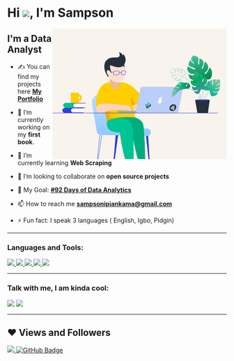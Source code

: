 <h1 align="left">Hi <img src="https://raw.githubusercontent.com/MartinHeinz/MartinHeinz/master/wave.gif" width="30px">, I'm Sampson</h1>

<img align="right" alt="GIF" src="https://github.com/SampsonIpiankama/SampsonIpiankama/blob/main/python-for-web-development.gif" width="400" height="300" />

## I'm a Data Analyst
- ✍ You can find my projects here **[My Portfolio](https://github.com/SampsonIpiankama/DataAnalystPortfolio/)**
 
- 🔭 I’m currently working on my **first book**.
 
- 🌱 I’m currently learning **Web Scraping**
 
- 👯 I’m looking to collaborate on **open source projects**
 
- 🥅 My Goal: **[#92 Days of Data Analytics](https://www.linkedin.com/feed/update/urn:li:activity:6860619507728293888/)**
 
- 📫 How to reach me **sampsonipiankama@gmail.com**
 
- ⚡ Fun fact: I speak 3 languages ( English, Igbo, Pidgin)


-----
### Languages and Tools:

<p align="left"> 
    <a href="https://www.tableau.com/" target="_blank"> <img src="https://img.icons8.com/color/48/000000/tableau-software.png"/> </a>
    <a href="https://app.powerbi.com" target="_blank"> <img src="https://img.icons8.com/color/48/000000/power-bi.png"/> </a>
    <a href="https://www.python.org" target="_blank"> <img src="https://img.icons8.com/color/48/000000/python.png"/> </a> 
    <a href="https://www.python.org" target="_blank"> <img src="https://img.icons8.com/color/48/000000/ms-excel.png"/> </a>  
    <a style="padding-right:8px;" href="https://www.mysql.com/" target="_blank"> <img src="https://img.icons8.com/fluent/50/000000/mysql-logo.png"/> </a>     
</p>

-----
### Talk with me, I am kinda cool:
<a href = "https://linkedin.com/in/sampsonipiankama"><img src="https://img.icons8.com/fluent/48/000000/linkedin.png"/></a>
<a href = "https://twitter.com/ipiankama"><img src="https://img.icons8.com/fluent/48/000000/twitter.png"/></a>
<br />

-----
## ❤ Views and Followers
<a href="https://github.com/Meghna-DAS/github-profile-views-counter">
    <img src="https://komarev.com/ghpvc/?username=SampsonIpiankama">
</a>
<a href="https://github.com/SampsonIpiankama?tab=followers"><img src="https://img.shields.io/github/followers/SampsonIpiankama?label=Followers&style=social" alt="GitHub Badge"></a>
